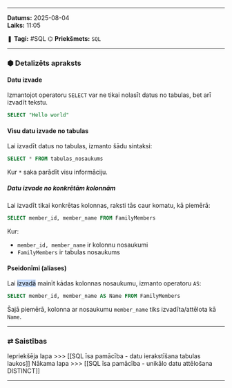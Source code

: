 ___

**Datums:** 2025-08-04   
**Laiks:** 11:05 

❚ **Tagi:** #SQL 
⌬ **Priekšmets:**  `SQL`

---
### ⬢ Detalizēts apraksts
#### Datu izvade

Izmantojot operatoru `SELECT` var ne tikai nolasīt datus no tabulas, bet arī izvadīt tekstu.

```SQL
SELECT "Hello world"
```
#### Visu datu izvade no tabulas

Lai izvadīt datus no tabulas, izmanto šādu sintaksi:

```SQL
SELECT * FROM tabulas_nosaukums
```

Kur `*` saka parādīt visu informāciju.
##### Datu izvade no konkrētām kolonnām

Lai izvadīt tikai konkrētas kolonnas, raksti tās caur komatu, kā piemērā:

```SQL
SELECT member_id, member_name FROM FamilyMembers
```

Kur:

- `member_id, member_name` ir kolonnu nosaukumi
- `FamilyMembers` ir tabulas nosaukums
#### Pseidonīmi (aliases)

Lai <mark style="background: #ADCCFFA6;">izvadā</mark> mainīt kādas kolonnas nosaukumu, izmanto operatoru `AS`:

```SQL
SELECT member_id, member_name AS Name FROM FamilyMembers
```

Šajā piemērā, kolonna ar nosaukumu `member_name` tiks izvadīta/attēlota kā `Name`.

---
### ⇄ Saistības

Iepriekšēja lapa >>> [[SQL īsa pamācība - datu ierakstīšana tabulas laukos]]
Nākama lapa >>> [[SQL īsa pamācība - unikālo datu attēlošana DISTINCT]]

___